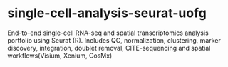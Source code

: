 # single-cell-analysis-seurat-uofg
End-to-end single-cell RNA-seq and spatial transcriptomics analysis portfolio using Seurat (R). Includes QC, normalization, clustering, marker discovery, integration, doublet removal, CITE-sequencing and spatial workflows(Visium, Xenium, CosMx)
